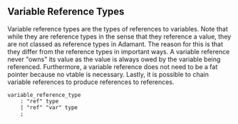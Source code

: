 ## Variable Reference Types

Variable reference types are the types of references to variables. Note that while they are reference types in the sense that they reference a value, they are not classed as reference types in Adamant. The reason for this is that they differ from the reference types in important ways. A variable reference never "owns" its value as the value is always owed by the variable being referenced. Furthermore, a variable reference does not need to be a fat pointer because no vtable is necessary. Lastly, it is possible to chain variable references to produce references to references.

```grammar
variable_reference_type
    : "ref" type
    | "ref" "var" type
    ;
```
